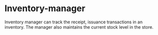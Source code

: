 # Inventory-manager
Inventory manager can track the receipt, issuance transactions in an inventory. The manager also maintains the current stock level in the store.
